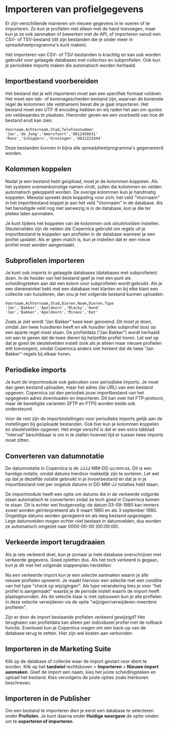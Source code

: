 # Importeren van profielgegevens
Er zijn verschillende manieren om nieuwe gegevens in te voeren of te importeren.
Zo kun je profielen niet alleen met de hand toevoegen, maar kun je ze ook
aanmaken of bewerken met de API, of importeren vanuit een CSV- of TSV-bestand
(dit zijn bestanden die je onder meer in spreadsheetprogramma's kunt maken).

Het importeren van CSV- of TSV-bestanden is krachtig en kan ook worden gebruikt
voor gelaagde databases met collecties en subprofielen. Ook kun je periodieke
imports maken die automatisch worden herhaald.

## Importbestand voorbereiden
Het bestand dat je wilt importeren moet aan een specifiek formaat voldoen.
Het moet een tab- of kommagescheiden bestand zijn, waarvan de bovenste regel
de kolommen (de veldnamen) bevat die je gaat importeren. Het bestand moet een
UTF-8 encoding hebben en wij raden het aan om quotes om veldwaardes te plaatsen.
Hieronder geven we een voorbeeld van hoe dit bestand eruit kan zien.

    Voornaam,Achternaam,Stad,Telefoonnummer
    'Jan','de Jong','Amersfoort','0612456631'
    'Roos','Schippers','Groningen','0612222444'

Deze bestanden kunnen in bijna alle spreadsheetprogramma's gegenereerd worden.

## Kolommen koppelen
Nadat je een bestand hebt geüpload, moet je de kolommen koppelen. Als het
systeem overeenkomstige namen vindt, zullen die kolommen en velden automatisch
gekoppeld worden. De overige kolommen kun je handmatig koppelen. Meestal
spreekt deze koppeling voor zich: het veld "Voornaam" in het importbestand
koppel je aan het veld "Voornaam" in de database. Als het benodigde veld nog
niet aanwezig is in de database, kun je die ter plekke laten aanmaken.

Je kunt tijdens het koppelen van de kolommen ook *sleutelvelden* instellen.
Sleutelvelden zijn de velden die Copernica gebruikt om regels uit je
importbestand te koppelen aan profielen in de database wanneer je een
profiel updatet. Als er geen match is, kun je instellen dat er een nieuw
profiel moet worden aangemaakt.

## Subprofielen importeren
Je kunt ook imports in gelaagde databases (databases met subprofielen) doen.
In de header van het bestand geef je met een punt als scheidingsteken aan dat
een kolom voor subprofielen wordt gebruikt. Als je een dierenwinkel hebt met
een database met klanten en bij elke klant een collectie van huisdieren, dan
zou je het volgende bestand kunnen uploaden:

    Voornaam,Achternaam,Stad,Dieren.Naam,Dieren.Type
    'Jan','Bakker','Apeldoorn','Blacky','Hond'
    'Jan','Bakker','Apeldoorn','Minoes','Kat'

Zoals je ziet wordt "Jan Bakker" twee keer genoemd. Dit moet je doen, omdat
Jan twee huisdieren heeft en elk huisdier (elke subprofiel dus) op een aparte
regel moet staan. De profieldata ("Jan Bakker") wordt herhaald om aan te geven
dat de twee dieren bij hetzelfde profiel horen. Let wel op dat je goed de
sleutelvelden instelt (ook als je alleen maar nieuwe profielen wilt toevoegen),
omdat Copernica anders niet herkent dat de twee "Jan Bakker"-regels bij elkaar
horen.

## Periodieke imports
Je kunt de importmodule ook gebruiken voor periodieke imports. Je moet dan
geen bestand uploaden, maar het adres (de URL) van een bestand opgeven.
Copernica zal dan periodiek jouw importbestand van het opgegeven adres
downloaden en importeren. Dit kan over het FTP-protocol, maar de beveiligde
varianten SFTP en FTPS worden beide ook ondersteund.

Voor de rest zijn de importinstellingen voor periodieke imports gelijk aan
de instellingen bij geüploade bestanden. Ook hier kun je kolommen koppelen
en sleutelvelden opgeven. Het enige verschil is dat er een extra tabblad
"interval" beschikbaar is om in te stellen hoeveel tijd er tussen twee
imports moet zitten.

## Converteren van datumnotatie
De datumnotatie in Copernica is de JJJJ-MM-DD uu:mm:ss. Dit is een handige
notatie, omdat datums hierdoor makkelijk zijn te sorteren. Let wel op
dat je dezelfde notatie gebruikt in je invoerbestand en dat je in je
importbestand niet per ongeluk datums in DD-MM-JJ notaties hebt staan.

De importmodule heeft een optie om datums die in de verkeerde volgorde staan
automatisch te converteren zodat ze toch goed in Copernica komen te staan.
Dit is echter wel foutgevoelig: de datum 03-09-1980 kan immers zowel worden
geïnterpreteerd als 9 maart 1980 en als 3 september 1980. Ongeldige datums
worden genegeerd en als leeg bestand opgeslagen. Lege datumvelden mogen echter
niet bestaan in datumvelden, dus worden ze automatisch omgezet naar
0000-00-00 (00:00:00).

## Verkeerde import terugdraaien
Als je iets verkeerd doet, kun je zomaar je hele database overschrijven met
verkeerde gegevens. Goed opletten dus. Als het toch verkeerd is gegaan, kun
je dit met het volgende stappenplan herstellen:

Na een verkeerde import kun je een selectie aanmaken waarin je alle nieuwe
profielen opneemt. Je maakt hiervoor een selectie met een conditie van het
type "check op wijzigingen". Als type verandering kies je voor "het profiel
is aangemaakt" waarbij je de periode instelt waarin de import heeft
plaatsgevonden. Als de selectie klaar is met opbouwen kun je alle profielen
in deze selectie verwijderen via de optie "wijzigen/verwijderen meerdere
profielen".

Zijn er door de import bestaande profielen verkeerd gewijzigd? Het
terughalen van profieldata kan alleen per individueel profiel met de rollback
functie. Eventueel kun je Copernica vragen om een back-up van
de database terug te zetten. Hier zijn wel kosten aan verbonden.

## Importeren in de Marketing Suite
Klik op de database of collectie waar de import gestart voor dient te worden.
Klik op het **tandwiel** rechtsboven > **Importeren** >
**Nieuwe import aanmaken**. Geef de import een naam, kies het juiste
scheidingsteken en upload het bestand. Kies vervolgens de juiste opties zoals
hierboven beschreven.

## Importeren in de Publisher
Om een bestand te importeren dien je eerst een database te selecteren onder
**Profielen**. Je kunt daarna onder **Huidige weergave** de optie vinden om te
**exporteren of importeren**.
